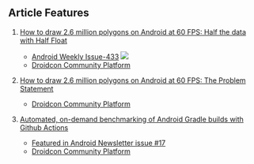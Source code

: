 ## Article Features
1. [How to draw 2.6 million polygons on Android at 60 FPS: Half the data with Half Float](https://abhishekbansal.dev/draw-2.6-million-polygons-at-60fps-half-float/)
    - [Android Weekly Issue-433](https://androidweekly.net/issues/issue-433) <a href = "https://androidweekly.net/issues/issue-433">
      <img src="https://androidweekly.net/issues/issue-433/badge"></a>
    - [Droidcon Community Platform](https://www.droidcon.com/news-detail?content-id=/repository/collaboration/Groups/spaces/droidcon_hq/Documents/public/news/android-news/How%20to%20draw%202.6%20million%20polygons%20on%20Android%20at%2060%20FPS!%20Half%20the%20data%20with%20Half%20Float)

2. [How to draw 2.6 million polygons on Android at 60 FPS: The Problem Statement](https://abhishekbansal.dev/draw-2.6-million-polygons-at-60fps-android/)
    - [Droidcon Community Platform](https://www.droidcon.com/news-detail?content-id=/repository/collaboration/Groups/spaces/droidcon_hq/Documents/public/news/android-news/How%20to%20draw%202.6%20million%20polygons%20on%20Android%20at%2060%20FPS!%20The%20Problem%20Statement)

3. [Automated, on-demand benchmarking of Android Gradle builds with Github Actions](https://abhishekbansal.dev/ondemand-gradle-profiler-github-actions-build-benchmark/)
    - [Featured in Android Newsletter issue #17](https://vladsonkin.com/android-newsletter-17/)
    - [Droidcon Community Platform](https://www.droidcon.com/news-detail?content-id=/repository/collaboration/Groups/spaces/droidcon_hq/Documents/public/news/android-news/Automated,%20on-demand%20benchmarking%20of%20Android%20Gradle%20builds%20with%20Github%20Actions)
